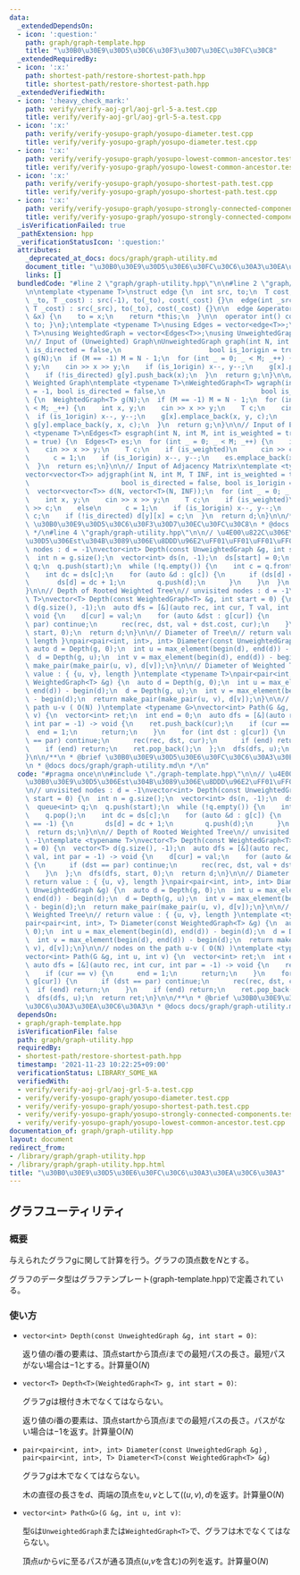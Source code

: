 ```yaml
---
data:
  _extendedDependsOn:
  - icon: ':question:'
    path: graph/graph-template.hpp
    title: "\u30B0\u30E9\u30D5\u30C6\u30F3\u30D7\u30EC\u30FC\u30C8"
  _extendedRequiredBy:
  - icon: ':x:'
    path: shortest-path/restore-shortest-path.hpp
    title: shortest-path/restore-shortest-path.hpp
  _extendedVerifiedWith:
  - icon: ':heavy_check_mark:'
    path: verify/verify-aoj-grl/aoj-grl-5-a.test.cpp
    title: verify/verify-aoj-grl/aoj-grl-5-a.test.cpp
  - icon: ':x:'
    path: verify/verify-yosupo-graph/yosupo-diameter.test.cpp
    title: verify/verify-yosupo-graph/yosupo-diameter.test.cpp
  - icon: ':x:'
    path: verify/verify-yosupo-graph/yosupo-lowest-common-ancestor.test.cpp
    title: verify/verify-yosupo-graph/yosupo-lowest-common-ancestor.test.cpp
  - icon: ':x:'
    path: verify/verify-yosupo-graph/yosupo-shortest-path.test.cpp
    title: verify/verify-yosupo-graph/yosupo-shortest-path.test.cpp
  - icon: ':x:'
    path: verify/verify-yosupo-graph/yosupo-strongly-connected-components.test.cpp
    title: verify/verify-yosupo-graph/yosupo-strongly-connected-components.test.cpp
  _isVerificationFailed: true
  _pathExtension: hpp
  _verificationStatusIcon: ':question:'
  attributes:
    _deprecated_at_docs: docs/graph/graph-utility.md
    document_title: "\u30B0\u30E9\u30D5\u30E6\u30FC\u30C6\u30A3\u30EA\u30C6\u30A3"
    links: []
  bundledCode: "#line 2 \"graph/graph-utility.hpp\"\n\n#line 2 \"graph/graph-template.hpp\"\
    \n\ntemplate <typename T>\nstruct edge {\n  int src, to;\n  T cost;\n\n  edge(int\
    \ _to, T _cost) : src(-1), to(_to), cost(_cost) {}\n  edge(int _src, int _to,\
    \ T _cost) : src(_src), to(_to), cost(_cost) {}\n\n  edge &operator=(const int\
    \ &x) {\n    to = x;\n    return *this;\n  }\n\n  operator int() const { return\
    \ to; }\n};\ntemplate <typename T>\nusing Edges = vector<edge<T>>;\ntemplate <typename\
    \ T>\nusing WeightedGraph = vector<Edges<T>>;\nusing UnweightedGraph = vector<vector<int>>;\n\
    \n// Input of (Unweighted) Graph\nUnweightedGraph graph(int N, int M = -1, bool\
    \ is_directed = false,\n                      bool is_1origin = true) {\n  UnweightedGraph\
    \ g(N);\n  if (M == -1) M = N - 1;\n  for (int _ = 0; _ < M; _++) {\n    int x,\
    \ y;\n    cin >> x >> y;\n    if (is_1origin) x--, y--;\n    g[x].push_back(y);\n\
    \    if (!is_directed) g[y].push_back(x);\n  }\n  return g;\n}\n\n// Input of\
    \ Weighted Graph\ntemplate <typename T>\nWeightedGraph<T> wgraph(int N, int M\
    \ = -1, bool is_directed = false,\n                        bool is_1origin = true)\
    \ {\n  WeightedGraph<T> g(N);\n  if (M == -1) M = N - 1;\n  for (int _ = 0; _\
    \ < M; _++) {\n    int x, y;\n    cin >> x >> y;\n    T c;\n    cin >> c;\n  \
    \  if (is_1origin) x--, y--;\n    g[x].emplace_back(x, y, c);\n    if (!is_directed)\
    \ g[y].emplace_back(y, x, c);\n  }\n  return g;\n}\n\n// Input of Edges\ntemplate\
    \ <typename T>\nEdges<T> esgraph(int N, int M, int is_weighted = true, bool is_1origin\
    \ = true) {\n  Edges<T> es;\n  for (int _ = 0; _ < M; _++) {\n    int x, y;\n\
    \    cin >> x >> y;\n    T c;\n    if (is_weighted)\n      cin >> c;\n    else\n\
    \      c = 1;\n    if (is_1origin) x--, y--;\n    es.emplace_back(x, y, c);\n\
    \  }\n  return es;\n}\n\n// Input of Adjacency Matrix\ntemplate <typename T>\n\
    vector<vector<T>> adjgraph(int N, int M, T INF, int is_weighted = true,\n    \
    \                       bool is_directed = false, bool is_1origin = true) {\n\
    \  vector<vector<T>> d(N, vector<T>(N, INF));\n  for (int _ = 0; _ < M; _++) {\n\
    \    int x, y;\n    cin >> x >> y;\n    T c;\n    if (is_weighted)\n      cin\
    \ >> c;\n    else\n      c = 1;\n    if (is_1origin) x--, y--;\n    d[x][y] =\
    \ c;\n    if (!is_directed) d[y][x] = c;\n  }\n  return d;\n}\n\n/**\n * @brief\
    \ \u30B0\u30E9\u30D5\u30C6\u30F3\u30D7\u30EC\u30FC\u30C8\n * @docs docs/graph/graph-template.md\n\
    \ */\n#line 4 \"graph/graph-utility.hpp\"\n\n// \u4E00\u822C\u306E\u30B0\u30E9\
    \u30D5\u306Est\u304B\u3089\u306E\u8DDD\u96E2\uFF01\uFF01\uFF01\uFF01\n// unvisited\
    \ nodes : d = -1\nvector<int> Depth(const UnweightedGraph &g, int start = 0) {\n\
    \  int n = g.size();\n  vector<int> ds(n, -1);\n  ds[start] = 0;\n  queue<int>\
    \ q;\n  q.push(start);\n  while (!q.empty()) {\n    int c = q.front();\n    q.pop();\n\
    \    int dc = ds[c];\n    for (auto &d : g[c]) {\n      if (ds[d] == -1) {\n \
    \       ds[d] = dc + 1;\n        q.push(d);\n      }\n    }\n  }\n  return ds;\n\
    }\n\n// Depth of Rooted Weighted Tree\n// unvisited nodes : d = -1\ntemplate <typename\
    \ T>\nvector<T> Depth(const WeightedGraph<T> &g, int start = 0) {\n  vector<T>\
    \ d(g.size(), -1);\n  auto dfs = [&](auto rec, int cur, T val, int par = -1) ->\
    \ void {\n    d[cur] = val;\n    for (auto &dst : g[cur]) {\n      if (dst ==\
    \ par) continue;\n      rec(rec, dst, val + dst.cost, cur);\n    }\n  };\n  dfs(dfs,\
    \ start, 0);\n  return d;\n}\n\n// Diameter of Tree\n// return value : { {u, v},\
    \ length }\npair<pair<int, int>, int> Diameter(const UnweightedGraph &g) {\n \
    \ auto d = Depth(g, 0);\n  int u = max_element(begin(d), end(d)) - begin(d);\n\
    \  d = Depth(g, u);\n  int v = max_element(begin(d), end(d)) - begin(d);\n  return\
    \ make_pair(make_pair(u, v), d[v]);\n}\n\n// Diameter of Weighted Tree\n// return\
    \ value : { {u, v}, length }\ntemplate <typename T>\npair<pair<int, int>, T> Diameter(const\
    \ WeightedGraph<T> &g) {\n  auto d = Depth(g, 0);\n  int u = max_element(begin(d),\
    \ end(d)) - begin(d);\n  d = Depth(g, u);\n  int v = max_element(begin(d), end(d))\
    \ - begin(d);\n  return make_pair(make_pair(u, v), d[v]);\n}\n\n// nodes on the\
    \ path u-v ( O(N) )\ntemplate <typename G>\nvector<int> Path(G &g, int u, int\
    \ v) {\n  vector<int> ret;\n  int end = 0;\n  auto dfs = [&](auto rec, int cur,\
    \ int par = -1) -> void {\n    ret.push_back(cur);\n    if (cur == v) {\n    \
    \  end = 1;\n      return;\n    }\n    for (int dst : g[cur]) {\n      if (dst\
    \ == par) continue;\n      rec(rec, dst, cur);\n      if (end) return;\n    }\n\
    \    if (end) return;\n    ret.pop_back();\n  };\n  dfs(dfs, u);\n  return ret;\n\
    }\n\n/**\n * @brief \u30B0\u30E9\u30D5\u30E6\u30FC\u30C6\u30A3\u30EA\u30C6\u30A3\
    \n * @docs docs/graph/graph-utility.md\n */\n"
  code: "#pragma once\n\n#include \"./graph-template.hpp\"\n\n// \u4E00\u822C\u306E\
    \u30B0\u30E9\u30D5\u306Est\u304B\u3089\u306E\u8DDD\u96E2\uFF01\uFF01\uFF01\uFF01\
    \n// unvisited nodes : d = -1\nvector<int> Depth(const UnweightedGraph &g, int\
    \ start = 0) {\n  int n = g.size();\n  vector<int> ds(n, -1);\n  ds[start] = 0;\n\
    \  queue<int> q;\n  q.push(start);\n  while (!q.empty()) {\n    int c = q.front();\n\
    \    q.pop();\n    int dc = ds[c];\n    for (auto &d : g[c]) {\n      if (ds[d]\
    \ == -1) {\n        ds[d] = dc + 1;\n        q.push(d);\n      }\n    }\n  }\n\
    \  return ds;\n}\n\n// Depth of Rooted Weighted Tree\n// unvisited nodes : d =\
    \ -1\ntemplate <typename T>\nvector<T> Depth(const WeightedGraph<T> &g, int start\
    \ = 0) {\n  vector<T> d(g.size(), -1);\n  auto dfs = [&](auto rec, int cur, T\
    \ val, int par = -1) -> void {\n    d[cur] = val;\n    for (auto &dst : g[cur])\
    \ {\n      if (dst == par) continue;\n      rec(rec, dst, val + dst.cost, cur);\n\
    \    }\n  };\n  dfs(dfs, start, 0);\n  return d;\n}\n\n// Diameter of Tree\n//\
    \ return value : { {u, v}, length }\npair<pair<int, int>, int> Diameter(const\
    \ UnweightedGraph &g) {\n  auto d = Depth(g, 0);\n  int u = max_element(begin(d),\
    \ end(d)) - begin(d);\n  d = Depth(g, u);\n  int v = max_element(begin(d), end(d))\
    \ - begin(d);\n  return make_pair(make_pair(u, v), d[v]);\n}\n\n// Diameter of\
    \ Weighted Tree\n// return value : { {u, v}, length }\ntemplate <typename T>\n\
    pair<pair<int, int>, T> Diameter(const WeightedGraph<T> &g) {\n  auto d = Depth(g,\
    \ 0);\n  int u = max_element(begin(d), end(d)) - begin(d);\n  d = Depth(g, u);\n\
    \  int v = max_element(begin(d), end(d)) - begin(d);\n  return make_pair(make_pair(u,\
    \ v), d[v]);\n}\n\n// nodes on the path u-v ( O(N) )\ntemplate <typename G>\n\
    vector<int> Path(G &g, int u, int v) {\n  vector<int> ret;\n  int end = 0;\n \
    \ auto dfs = [&](auto rec, int cur, int par = -1) -> void {\n    ret.push_back(cur);\n\
    \    if (cur == v) {\n      end = 1;\n      return;\n    }\n    for (int dst :\
    \ g[cur]) {\n      if (dst == par) continue;\n      rec(rec, dst, cur);\n    \
    \  if (end) return;\n    }\n    if (end) return;\n    ret.pop_back();\n  };\n\
    \  dfs(dfs, u);\n  return ret;\n}\n\n/**\n * @brief \u30B0\u30E9\u30D5\u30E6\u30FC\
    \u30C6\u30A3\u30EA\u30C6\u30A3\n * @docs docs/graph/graph-utility.md\n */\n"
  dependsOn:
  - graph/graph-template.hpp
  isVerificationFile: false
  path: graph/graph-utility.hpp
  requiredBy:
  - shortest-path/restore-shortest-path.hpp
  timestamp: '2021-11-23 10:22:25+09:00'
  verificationStatus: LIBRARY_SOME_WA
  verifiedWith:
  - verify/verify-aoj-grl/aoj-grl-5-a.test.cpp
  - verify/verify-yosupo-graph/yosupo-diameter.test.cpp
  - verify/verify-yosupo-graph/yosupo-shortest-path.test.cpp
  - verify/verify-yosupo-graph/yosupo-strongly-connected-components.test.cpp
  - verify/verify-yosupo-graph/yosupo-lowest-common-ancestor.test.cpp
documentation_of: graph/graph-utility.hpp
layout: document
redirect_from:
- /library/graph/graph-utility.hpp
- /library/graph/graph-utility.hpp.html
title: "\u30B0\u30E9\u30D5\u30E6\u30FC\u30C6\u30A3\u30EA\u30C6\u30A3"
---
```

## グラフユーティリティ

### 概要

与えられたグラフgに関して計算を行う。グラフの頂点数を$N$とする。

グラフのデータ型はグラフテンプレート(graph-template.hpp)で定義されている。

### 使い方

- `vector<int> Depth(const UnweightedGraph &g, int start = 0)`:

  返り値の$i$番の要素は、頂点$\mathrm{start}$から頂点$i$までの最短パスの長さ。最短パスがない場合は$-1$とする。計算量$\mathrm{O}(N)$

- `vector<T> Depth<T>(WeightedGraph<T> g, int start = 0)`:

  グラフ$g$は根付き木でなくてはならない。
  
  返り値の$i$番の要素は、頂点startから頂点$i$までの最短パスの長さ。パスがない場合は$-1$を返す。計算量$\mathrm{O}(N)$

- `pair<pair<int, int>, int> Diameter(const UnweightedGraph &g)` , `pair<pair<int, int>, T> Diameter<T>(const WeightedGraph<T> &g)`

  グラフ$g$は木でなくてはならない。

  木の直径の長さを$d$、両端の頂点を$u,v$として$((u,v),d)$を返す。計算量$\mathrm{O}(N)$

- `vector<int> Path<G>(G &g, int u, int v)`:

  型`G`は`UnweightedGraph`または`WeightedGraph<T>`で、グラフは木でなくてはならない。
  
  頂点$u$から$v$に至るパスが通る頂点($u$,$v$を含む)の列を返す。計算量$\mathrm{O}(N)$
